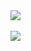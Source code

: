  <div>
  <a href="https://github.com/Foca1">
  <img align="center"
       src="https://readme-stats.clckblog.space/api?username=Foca1&show_icons=true&theme=midnight-purple&hide_border=True&include_all_commits=true&count_private=true">
   <br></br>
  <img align="center" src="https://readme-stats.clckblog.space/api/top-langs/?username=Foca1&theme=midnight-purple&hide_border=True&layout=compact&count_private=true"/>
</div>
